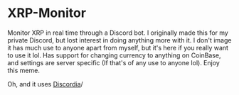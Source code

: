 # XRP-Monitor
Monitor XRP in real time through a Discord bot.
I originally made this for my private Discord, but lost interest in doing anything more with it. I don't image it has much use to anyone apart from myself, but it's here if you really want to use it lol. Has support for changing currency to anything on CoinBase, and settings are server specific (If that's of any use to anyone lol). Enjoy this meme.

Oh, and it uses [Discordia](https://github.com/SinisterRectus/Discordia)/

